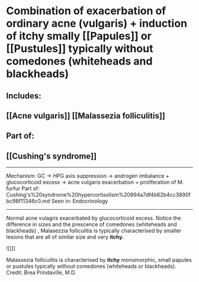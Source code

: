 # Combination of exacerbation of ordinary acne (vulgaris) + induction of itchy smally [[Papules]] or [[Pustules]] typically without comedones (whiteheads and blackheads)
## Includes:
## [[Acne vulgaris]] [[Malassezia folliculitis]]
## Part of:
## [[Cushing's syndrome]]

---

Mechanism: GC → HPG axis suppression → androgen imbalance + glucocorticoid excess → acne vulgaris exacerbation + proliferation of M. furfur
Part of: Cushing's%20syndrome%20hypercortisolism%20994a7df4b62b4cc3890fbc98f11346c0.md
Seen in: Endocrinology

---



Normal acne vulagris exacerbated by glucocorticoid excess. Notice the difference in sizes and the prescence of comedones (whiteheads and blackheads) , Malasezzia folliculitis is typically characterised by smaller lesions that are all of similar size and very **itchy.**

![[]]

Malassezia folliculitis is characterised by **itchy** monomorphic, small papules or pustules typically without comedones (whiteheads or blackheads). Credit: Brea Prindaville, M.D.
